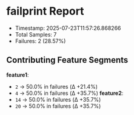 # failprint Report
- Timestamp: 2025-07-23T11:57:26.868266
- Total Samples: 7
- Failures: 2 (28.57%)

## Contributing Feature Segments
**feature1**:
- `2` → 50.0% in failures (Δ +21.4%)
- `4` → 50.0% in failures (Δ +35.7%)
**feature2**:
- `14` → 50.0% in failures (Δ +35.7%)
- `20` → 50.0% in failures (Δ +35.7%)

